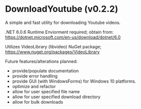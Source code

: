 # DownloadYoutube (v0.2.2)
A simple and fast utility for downloading Youtube videos.

.NET 6.0.6 Runtime Enviorment required; obtain from: 
  https://dotnet.microsoft.com/en-us/download/dotnet/6.0
  
Utilizes VideoLibrary (libvideo) NuGet package;
  https://www.nuget.org/packages/VideoLibrary
  

Future features/alterations planned:
 *  provide/populate documentation
 *  provide error handling
 *  provide GUI (with WindowsForms) for Windows 10 platforms.
 *  optimize and refactor
 *  allow for user specified file name
 *  allow for user specified download directory
 *  allow for bulk downloads
